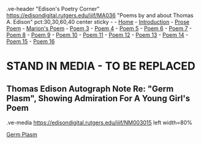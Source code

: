 .ve-header "Edison's Poetry Corner" https://edisondigital.rutgers.edu/iiif/MA036 "Poems by and about Thomas A. Edison" pct:30,30,60,40 center sticky - 
    - [Home](/)
    - [Introduction](/introduction)
    - [Prose Poem](/1)
    - [Marion's Poem](/2)
    - [Poem 3](/3)
    - [Poem 4](/4)
    - [Poem 5](/5)
    - [Poem 6](/6)
    - [Poem 7](/7)
    - [Poem 8](/8)
    - [Poem 9](/9)
    - [Poem 10](/10)
    - [Poem 11](/11)
    - [Poem 12](/12)
    - [Poem 13](/13)
    - [Poem 14](/14)
    - [Poem 15](/15)
    - [Poem 16](/16)

#  STAND IN MEDIA - TO BE REPLACED

## Thomas Edison Autograph Note Re: "Germ Plasm", Showing Admiration For A Young Girl's Poem

.ve-media https://edisondigital.rutgers.edu/iiif/NM003015 left width=80%

[Germ Plasm](https://auction.universityarchives.com/auction-lot/thomas-edison-autograph-note-re-germ-plasm-sh_E0B4B17897)
